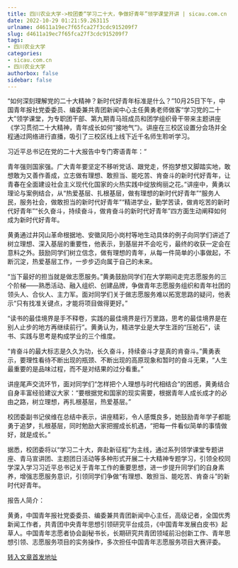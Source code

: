 ```yaml
---
title: 四川农业大学->校团委“学习二十大，争做好青年”领学课堂开讲 | sicau.com.cn
date: 2022-10-29 01:21:59.263115
urlname: d4611a19ec7f65fca27f3cdc915209f7
slug: d4611a19ec7f65fca27f3cdc915209f7
tags: 
- 四川农业大学
categories:
- sicau.com.cn
- 四川农业大学
authorbox: false
sidebar: false
---
```

“如何深刻理解党的二十大精神？新时代好青年标准是什么？”10月25日下午，中国青年报社党委委员、编委兼共青团新闻中心主任黄勇老师做客“学习党的二十大”领学课堂，为专职团干部、第九期青马班成员和团学组织骨干带来主题讲座《学习贯彻二十大精神，青年成长如何“接地气”》。讲座在三校区设置分会场并全程通过网络进行直播，吸引了三校区线上线下近千名师生聆听学习。

习近平总书记在党的二十大报告中专门寄语青年：“
<!--more-->
青年强则国家强。广大青年要坚定不移听党话、跟党走，怀抱梦想又脚踏实地，敢想敢为又善作善成，立志做有理想、敢担当、能吃苦、肯奋斗的新时代好青年，让青春在全面建设社会主义现代化国家的火热实践中绽放绚丽之花。”讲座中，黄勇以理论与案例结合，从“热爱基层、扎根基层，做有理想的新时代好青年”“服务人民，服务社会，做敢担当的新时代好青年”“精进学业，勤学苦读，做肯吃苦的新时代好青年”“长久奋斗，持续奋斗，做肯奋斗的新时代好青年”四方面生动阐释如何成为新时代好青年。

黄勇通过井冈山革命根据地、安徽凤阳小岗村等地生动具体的例子向同学们讲述了树立理想、深入基层的重要性，他表示，到基层并不会吃亏，最终的收获一定会在意料之外。鼓励同学们树立信念，做有理想的青年，从每一件简单的小事做起，不断沉淀，热爱基层工作，一步步迈向属于自己的未来。

“当下最好的担当就是做志愿服务。”黄勇鼓励同学们在大学期间走完志愿服务的三个阶梯——熟悉活动、融入组织、创建品牌，争做青年志愿服务组织和青年社团的领头人、合伙人、主力军。面对同学们关于做志愿服务难以拓宽思路的疑问，他表示“只有找准关键点，才能将项目做得更好。”

“读书的最佳境界是手不释卷，实践的最佳境界是行万里路，思考的最佳境界是在别人止步的地方再继续前行”。黄勇认为，精进学业是大学生涯的“压舱石”，读书、实践与思考是构成学业的三个维度。

“肯奋斗的最大标志是久久为功，长久奋斗，持续奋斗才是真的肯奋斗。”黄勇表示，要理性看待不断出现的瓶颈、不断出现的高原现象和暂时的奋斗无果，“人生最重要的是品味过程，而不是对结果的过分看重。”

讲座尾声交流环节，面对同学们“怎样把个人理想与时代相结合”的困惑，黄勇结合自身丰富经验建议大家：“要根据党和国家的现实需要，根据青年人成长成才的必由之路，树立理想，再扎根基层，热爱基层。”

校团委副书记侯维在总结中表示，讲座精彩，令人感慨良多，她鼓励青年学子都能勇于追梦，扎根基层，同时勉励大家把握成长机遇，“把每一件看似简单的事情做好，就是成长。”

据悉，校团委将以“学习二十大，奔赴新征程”为主线，通过系列领学课堂专题讲座、青马宣讲团、主题团日活动等多种形式开展二十大精神专题学习，引领全校同学深入学习习近平总书记关于青年工作的重要思想，进一步提升同学们的自身素养，增强志愿服务意识，引领同学们争做“有理想、敢担当、能吃苦、肯奋斗”的新时代好青年。

报告人简介：

黄勇，中国青年报社党委委员、编委兼共青团新闻中心主任，高级记者，全国优秀新闻工作者，共青团中央青年思想引领研究平台成员，《中国青年发展白皮书》起草人。中国青年志愿者协会副秘书长，长期研究共青团领域前沿创新工作、青年思想引领、志愿服务项目的实务操作，多次担任中国青年志愿服务项目大赛评委。



[转入文章首发地址](https://news.sicau.edu.cn/info/1078/70010.htm)